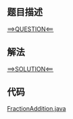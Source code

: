 ## 题目描述

[==>QUESTION<==](https://leetcode.cn/problems/fraction-addition-and-subtraction/)

## 解法

[==>SOLUTION<==](https://leetcode.cn/problems/fraction-addition-and-subtraction/solution/by-ac_oier-rmpy/)

## 代码

[FractionAddition.java](https://github.com/Marshal7cc/leetcode-java/blob/master/src/unclassified/FractionAddition.java)

